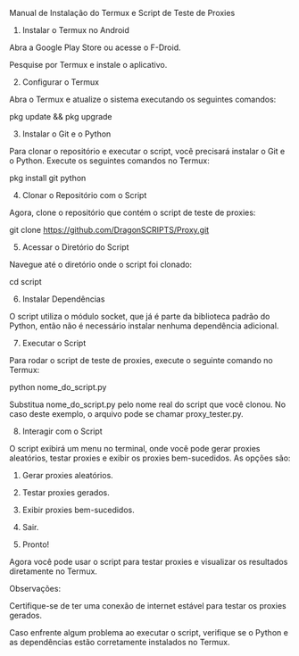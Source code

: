 Manual de Instalação do Termux e Script de Teste de Proxies

1. Instalar o Termux no Android

Abra a Google Play Store ou acesse o F-Droid.

Pesquise por Termux e instale o aplicativo.


2. Configurar o Termux

Abra o Termux e atualize o sistema executando os seguintes comandos:

pkg update && pkg upgrade


3. Instalar o Git e o Python

Para clonar o repositório e executar o script, você precisará instalar o Git e o Python. Execute os seguintes comandos no Termux:

pkg install git python


4. Clonar o Repositório com o Script

Agora, clone o repositório que contém o script de teste de proxies:

git clone https://github.com/DragonSCRIPTS/Proxy.git

5. Acessar o Diretório do Script

Navegue até o diretório onde o script foi clonado:

cd script


6. Instalar Dependências

O script utiliza o módulo socket, que já é parte da biblioteca padrão do Python, então não é necessário instalar nenhuma dependência adicional.


7. Executar o Script

Para rodar o script de teste de proxies, execute o seguinte comando no Termux:

python nome_do_script.py

Substitua nome_do_script.py pelo nome real do script que você clonou. No caso deste exemplo, o arquivo pode se chamar proxy_tester.py.


8. Interagir com o Script

O script exibirá um menu no terminal, onde você pode gerar proxies aleatórios, testar proxies e exibir os proxies bem-sucedidos. As opções são:

1. Gerar proxies aleatórios.


2. Testar proxies gerados.


3. Exibir proxies bem-sucedidos.


4. Sair.




9. Pronto!

Agora você pode usar o script para testar proxies e visualizar os resultados diretamente no Termux.


Observações:

Certifique-se de ter uma conexão de internet estável para testar os proxies gerados.

Caso enfrente algum problema ao executar o script, verifique se o Python e as dependências estão corretamente instalados no Termux.
